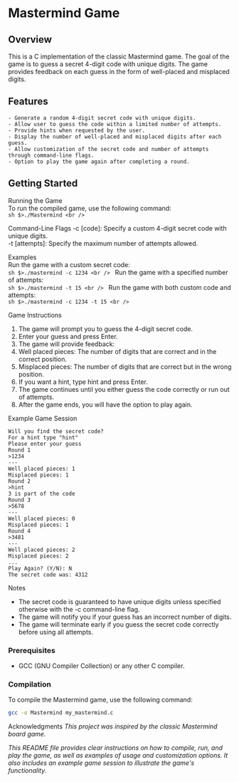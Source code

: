# Mastermind Game

## Overview
This is a C implementation of the classic Mastermind game. The goal of the game is to guess a secret 4-digit code with unique digits. The game provides feedback on each guess in the form of well-placed and misplaced digits.

## Features
```
- Generate a random 4-digit secret code with unique digits.
- Allow user to guess the code within a limited number of attempts.
- Provide hints when requested by the user.
- Display the number of well-placed and misplaced digits after each guess.
- Allow customization of the secret code and number of attempts through command-line flags.
- Option to play the game again after completing a round.
```
## Getting Started
Running the Game <br />
    To run the compiled game, use the following command: <br />
    ```sh
        $>./Mastermind <br />
    ```

Command-Line Flags
    -c [code]: Specify a custom 4-digit secret code with unique digits. <br />
    -t [attempts]: Specify the maximum number of attempts allowed. <br />

Examples <br />
    Run the game with a custom secret code: <br />
    ```sh
        $>./mastermind -c 1234 <br />
    ```
    Run the game with a specified number of attempts: <br />
    ```sh
        $>./mastermind -t 15 <br />
    ```
    Run the game with both custom code and attempts: <br />
    ```sh
        $>./mastermind -c 1234 -t 15 <br />
    ```

Game Instructions
1. The game will prompt you to guess the 4-digit secret code.
2. Enter your guess and press Enter.
3. The game will provide feedback:
4. Well placed pieces: The number of digits that are correct and in the correct position.
5. Misplaced pieces: The number of digits that are correct but in the wrong position.
6. If you want a hint, type hint and press Enter.
7. The game continues until you either guess the code correctly or run out of attempts.
8. After the game ends, you will have the option to play again.

Example Game Session
```
Will you find the secret code?
For a hint type "hint"
Please enter your guess
Round 1
>1234
---
Well placed pieces: 1
Misplaced pieces: 1
Round 2
>hint
3 is part of the code
Round 3
>5678
---
Well placed pieces: 0
Misplaced pieces: 1
Round 4
>3481
---
Well placed pieces: 2
Misplaced pieces: 2
...
Play Again? (Y/N): N
The secret code was: 4312
```

Notes
- The secret code is guaranteed to have unique digits unless specified otherwise with the -c command-line flag.
- The game will notify you if your guess has an incorrect number of digits.
- The game will terminate early if you guess the secret code correctly before using all attempts.

### Prerequisites
- GCC (GNU Compiler Collection) or any other C compiler.

### Compilation
To compile the Mastermind game, use the following command:
```sh
gcc -o Mastermind my_mastermind.c
```

Acknowledgments
<span><i>This project was inspired by the classic Mastermind board game.</a></i></span>

<span><i>This README file provides clear instructions on how to compile, run, and play the game, as well as examples of usage and customization options. It also includes an example game session to illustrate the game's functionality.</a></i></span>